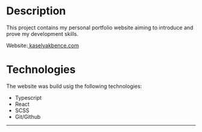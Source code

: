 # Description

This  project contains my personal portfolio website aiming to introduce and prove my development skills. 

Website:[ kaselyakbence.com](https://kaselyakbence.com/)

# Technologies

The website was build usig the following technologies:
- Typescript
- React
- SCSS
- Git/Github

---